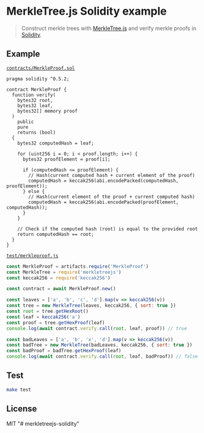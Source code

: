 # MerkleTree.js Solidity example

> Construct merkle trees with [MerkleTree.js](https://github.com/miguelmota/merkletreejs) and verify merkle proofs in [Solidity](https://github.com/ethereum/solidity).

## Example

[`contracts/MerkleProof.sol`](./contracts/MerkleProof.sol)

```solidity
pragma solidity ^0.5.2;

contract MerkleProof {
  function verify(
    bytes32 root,
    bytes32 leaf,
    bytes32[] memory proof
  )
    public
    pure
    returns (bool)
  {
    bytes32 computedHash = leaf;

    for (uint256 i = 0; i < proof.length; i++) {
      bytes32 proofElement = proof[i];

      if (computedHash <= proofElement) {
        // Hash(current computed hash + current element of the proof)
        computedHash = keccak256(abi.encodePacked(computedHash, proofElement));
      } else {
        // Hash(current element of the proof + current computed hash)
        computedHash = keccak256(abi.encodePacked(proofElement, computedHash));
      }
    }

    // Check if the computed hash (root) is equal to the provided root
    return computedHash == root;
  }
}
```

[`test/merkleproof.js`](./test/merkleproof.js)

```js
const MerkleProof = artifacts.require('MerkleProof')
const MerkleTree = require('merkletreejs')
const keccak256 = require('keccak256')

const contract = await MerkleProof.new()

const leaves = ['a', 'b', 'c', 'd'].map(v => keccak256(v))
const tree = new MerkleTree(leaves, keccak256, { sort: true })
const root = tree.getHexRoot()
const leaf = keccak256('a')
const proof = tree.getHexProof(leaf)
console.log(await contract.verify.call(root, leaf, proof)) // true

const badLeaves = ['a', 'b', 'x', 'd'].map(v => keccak256(v))
const badTree = new MerkleTree(badLeaves, keccak256, { sort: true })
const badProof = badTree.getHexProof(leaf)
console.log(await contract.verify.call(root, leaf, badProof)) // false
```

## Test

```bash
make test
```

## License

MIT
"# merkletreejs-solidity" 
